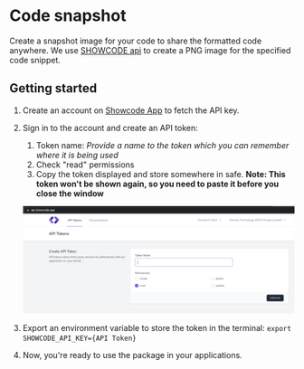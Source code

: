 # Code snapshot

Create a snapshot image for your code to share the formatted code anywhere. We use [SHOWCODE api](https://api.showcode.app) to create a PNG image for the specified code snippet.

## Getting started

1. Create an account on [Showcode App](https://api.showcode.app/register) to fetch the API key.
1. Sign in to the account and create an API token:
   1. Token name: _Provide a name to the token which you can remember where it is being used_
   1. Check "read" permissions
   1. Copy the token displayed and store somewhere in safe. __Note: This token won't be shown again, so you need to paste it before you close the window__

   ![Create API token snapshot](https://github.com/ainomic/code-snapshot/blob/0.1.3/Showcode_API_token.png)
1. Export an environment variable to store the token in the terminal: `export SHOWCODE_API_KEY={API Token}`
1. Now, you're ready to use the package in your applications.
